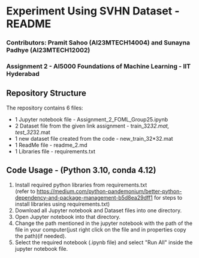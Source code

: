 # Experiment Using SVHN Dataset - README
### Contributors: Pramit Sahoo (AI23MTECH14004) and Sunayna Padhye (AI23MTECH12002)
### Assignment 2 - AI5000 Foundations of Machine Learning - IIT Hyderabad

## Repository Structure
The repository contains 6 files:
* 1 Jupyter notebook file - Assignment_2_FOML_Group25.ipynb
* 2 Dataset file from the given link assignment - train_32*32.mat, test_32*32.mat
* 1 new dataset file created from the code - new_train_32*32.mat
* 1 ReadMe file - readme_2.md
* 1 Libraries file - requirements.txt

## Code Usage - (Python 3.10, conda 4.12)
1. Install required python libraries from requirements.txt <br>
(refer to https://medium.com/python-pandemonium/better-python-dependency-and-package-management-b5d8ea29dff1 for steps to install libraries using requirements.txt)
2. Download all Jupyter notebook and Dataset files into one directory.
3. Open Jupyter notebook into that directory.
4. Change the path mentioned in the jupyter notebook with the path of the file in your computer(just right click on the file and in properties copy the path)(if needed).
5. Select the required notebook (.ipynb file) and select "Run All" inside the jupyter notebook file.
